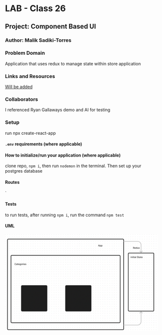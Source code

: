 # LAB - Class 26

## Project: Component Based UI

### Author: Malik Sadiki-Torres

### Problem Domain

Application that uses redux to manage state within store application
### Links and Resources

[Will be added]()

### Collaborators

I referenced Ryan Gallaways demo and AI for testing

### Setup

run npx create-react-app

#### `.env` requirements (where applicable)




#### How to initialize/run your application (where applicable)

clone repo, `npm i`, then run `nodemon` in the terminal. Then set up your postgres database

#### Routes
`

#### Tests

to run tests, after running `npm i`, run the command `npm test`

#### UML

![UML image](./assets/redux.png)


